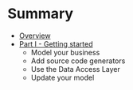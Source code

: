 # Summary

* [Overview](README.md)
* [Part I - Getting started](getting-started.md)
   * Model your business
   * Add source code generators
   * Use the Data Access Layer
   * Update your model

